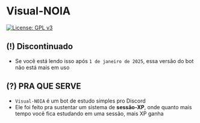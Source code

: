 # Visual-NOIA
[![License: GPL v3](https://img.shields.io/badge/License-GPLv3-blue.svg)](https://www.gnu.org/licenses/gpl-3.0)

## (!) Discontinuado
- Se você está lendo isso após `1 de janeiro de 2025`, essa versão do bot não está mais em uso

## (?) PRA QUE SERVE
- `Visual-NOIA` é um bot de estudo simples pro Discord
- Ele foi feito pra sustentar um sistema de **sessão-XP**, onde quanto mais tempo você fica estudando em uma sessão, mais XP ganha
